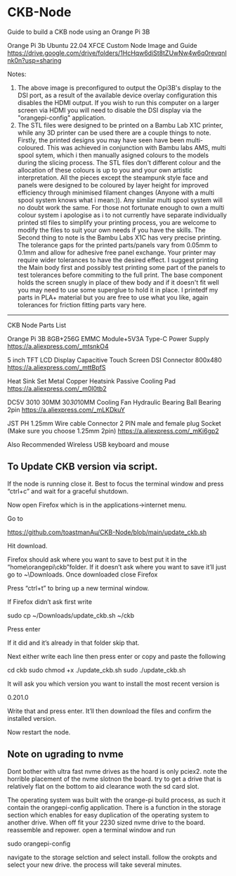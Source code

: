 # CKB-Node
Guide to build a CKB node using an Orange Pi 3B

Orange Pi 3b Ubuntu 22.04 XFCE Custom Node Image and Guide
https://drive.google.com/drive/folders/1HcHqw6diSt8tZUwNw4w6q0revqnInk0n?usp=sharing

Notes: 
1) The above image is preconfigured to output the Opi3B's display to the DSI port, as a result of the available device overlay configuration this disables the HDMI output. If you wish to run this computer on a larger screen via HDMI you will need to disable the DSI display via the "orangepi-config" application.
2) The STL files were designed to be printed on a Bambu Lab X1C printer, while any 3D printer can be used there are a couple things to note. Firstly, the printed designs you may have seen have been multi-coloured. This was achieved in conjunction with Bambu labs AMS, multi spool sytem, which i then manually asigned colours to the models during the slicing process. The STL files don't different colour and the allocation of these colours is up to you and your own artistic interpretation. All the pieces except the steampunk style face and panels were designed to be coloured by layer height for improved efficiency through minimised filament changes (Anyone with a multi spool system knows what i mean:)). Any similar multi spool system will no doubt work the same. For those not fortunate enough to own a multi colour system i apologise as i to not currently have separate individually printed stl files to simplify your printing process, you are welcome to modify the files to suit your own needs if you have the skills. The Second thing to note is the Bambu Labs X1C has very precise printing. The tolerance gaps for the printed parts/panels vary from 0.05mm to 0.1mm and allow for adhesive free panel exchange. Your printer may require wider tolerances to have the desired effect. I suggest printing the Main body first and possibly test printing some part of the panels to test tolerances before commiting to the full print. The base component holds the screen snugly in place of thew body and if it doesn't fit well you may need to use some superglue to hold it in place. I printedf my parts in PLA+ material but you are free to use what you like, again tolerances for friction fitting parts vary here.   

-------------------------------------------------------------------------
CKB Node Parts List

Orange Pi 3B 8GB+256G EMMC Module+5V3A Type-C Power Supply
https://a.aliexpress.com/_mtsnkO4

5 inch TFT LCD Display Capacitive Touch Screen DSI Connector 800x480
https://a.aliexpress.com/_mttBpfS

Heat Sink Set Metal Copper Heatsink Passive Cooling Pad 
https://a.aliexpress.com/_m0l0tb2

DC5V  3010 30MM 30*30*10MM Cooling Fan Hydraulic Bearing Ball Bearing 2pin
https://a.aliexpress.com/_mLKDkuY

JST PH 1.25mm Wire cable Connector 2 PIN male and female plug Socket
(Make sure you choose 1.25mm 2pin)
https://a.aliexpress.com/_mKi6gp2

Also Recommended Wireless USB keyboard and mouse

To Update CKB version via script.
------------------------------------------------------------------------

If the node is running close it. Best to focus the terminal window and press “ctrl+c” and wait for a graceful shutdown. 

Now open Firefox which is in the applications->internet menu.

Go to 

https://github.com/toastmanAu/CKB-Node/blob/main/update_ckb.sh

Hit download.

Firefox should ask where you want to save to best put it in the “home\orangepi\ckb”folder. If it doesn’t ask where you want to save it’ll just go to   ~\Downloads. Once downloaded close Firefox 

Press “ctrl+t” to bring up a new terminal window. 

If Firefox didn’t ask first write

sudo cp ~/Downloads/update_ckb.sh ~/ckb

Press enter

If it did and it’s already in that folder skip that. 

Next either write each line then press enter or copy and paste the following

cd ckb
sudo chmod +x ./update_ckb.sh
sudo ./update_ckb.sh

It will ask you which version you want to install the most recent version is 

0.201.0 

Write that and press enter. It’ll then download the files and confirm the installed version. 

Now restart the node.

Note on ugrading to nvme
--------------------------------------------------

Dont bother with ultra fast nvme drives as the hoard is only pciex2. note the horrible placement of the nvme 
slotnon the board. try to get a drive that is relatively flat on the bottom to aid clearance woth the sd card slot.

The operating system was built with the orange-pi build process, as such it contain the orangepi-config 
application. There is a function in the storage section which enables for easy duplication of the operating 
system to another drive. When off fit your 2230 sized nvme drive to the board. reassemble and repower. 
open a terminal window and run 

sudo orangepi-config

navigate to the storage selction and select install. follow the orokpts and select your new drive.
the process will take several minutes.
